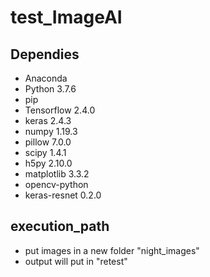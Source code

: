 # test_ImageAI

## Dependies
- Anaconda
- Python 3.7.6
- pip
- Tensorflow 2.4.0
- keras 2.4.3 
- numpy 1.19.3 
- pillow 7.0.0 
- scipy 1.4.1 
- h5py 2.10.0 
- matplotlib 3.3.2 
- opencv-python 
- keras-resnet 0.2.0

## execution_path
- put images in  a new folder "night_images"
- output will put in "retest"
